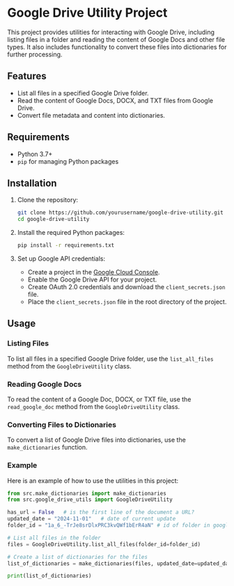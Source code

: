 # Google Drive Utility Project

This project provides utilities for interacting with Google Drive, including listing files in a folder and reading the content of Google Docs and other file types. It also includes functionality to convert these files into dictionaries for further processing.

## Features

- List all files in a specified Google Drive folder.
- Read the content of Google Docs, DOCX, and TXT files from Google Drive.
- Convert file metadata and content into dictionaries.

## Requirements

- Python 3.7+
- `pip` for managing Python packages

## Installation

1. Clone the repository:
    ```sh
    git clone https://github.com/yourusername/google-drive-utility.git
    cd google-drive-utility
    ```

2. Install the required Python packages:
    ```sh
    pip install -r requirements.txt
    ```

3. Set up Google API credentials:
    - Create a project in the [Google Cloud Console](https://console.cloud.google.com/).
    - Enable the Google Drive API for your project.
    - Create OAuth 2.0 credentials and download the `client_secrets.json` file.
    - Place the `client_secrets.json` file in the root directory of the project.

## Usage

### Listing Files

To list all files in a specified Google Drive folder, use the `list_all_files` method from the `GoogleDriveUtility` class.

### Reading Google Docs

To read the content of a Google Doc, DOCX, or TXT file, use the `read_google_doc` method from the `GoogleDriveUtility` class.

### Converting Files to Dictionaries

To convert a list of Google Drive files into dictionaries, use the `make_dictionaries` function.

### Example

Here is an example of how to use the utilities in this project:

```python
from src.make_dictionaries import make_dictionaries
from src.google_drive_utils import GoogleDriveUtility

has_url = False   # is the first line of the document a URL?
updated_date = "2024-11-01"   # date of current update
folder_id = "1a_6_-TrJe8srDlxPRC3kvQWf1bErR4aN" # id of folder in google drive

# List all files in the folder
files = GoogleDriveUtility.list_all_files(folder_id=folder_id)

# Create a list of dictionaries for the files
list_of_dictionaries = make_dictionaries(files, updated_date=updated_date, has_url=True)

print(list_of_dictionaries)
